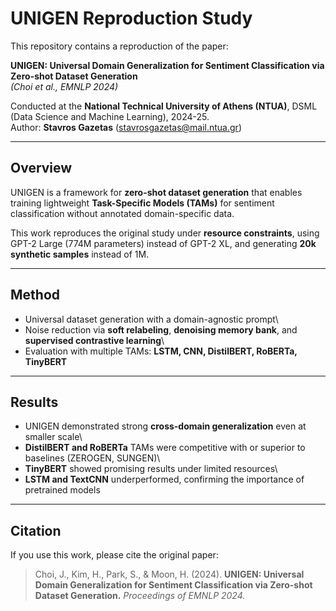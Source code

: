 # UNIGEN Reproduction Study

This repository contains a reproduction of the paper:

**UNIGEN: Universal Domain Generalization for Sentiment Classification
via Zero-shot Dataset Generation**\
*(Choi et al., EMNLP 2024)*

Conducted at the **National Technical University of Athens (NTUA)**,
DSML (Data Science and Machine Learning), 2024-25.\
Author: **Stavros Gazetas** (stavrosgazetas@mail.ntua.gr)

------------------------------------------------------------------------

## Overview

UNIGEN is a framework for **zero-shot dataset generation** that enables
training lightweight **Task-Specific Models (TAMs)** for sentiment
classification without annotated domain-specific data.

This work reproduces the original study under **resource constraints**,
using GPT-2 Large (774M parameters) instead of GPT-2 XL, and generating
**20k synthetic samples** instead of 1M.

------------------------------------------------------------------------

## Method

-   Universal dataset generation with a domain-agnostic prompt\
-   Noise reduction via **soft relabeling**, **denoising memory bank**,
    and **supervised contrastive learning**\
-   Evaluation with multiple TAMs: **LSTM, CNN, DistilBERT, RoBERTa,
    TinyBERT**

------------------------------------------------------------------------

## Results

-   UNIGEN demonstrated strong **cross-domain generalization** even at
    smaller scale\
-   **DistilBERT and RoBERTa** TAMs were competitive with or superior to
    baselines (ZEROGEN, SUNGEN)\
-   **TinyBERT** showed promising results under limited resources\
-   **LSTM and TextCNN** underperformed, confirming the importance of
    pretrained models

------------------------------------------------------------------------

## Citation

If you use this work, please cite the original paper:

> Choi, J., Kim, H., Park, S., & Moon, H. (2024). **UNIGEN: Universal
> Domain Generalization for Sentiment Classification via Zero-shot
> Dataset Generation.** *Proceedings of EMNLP 2024.*
